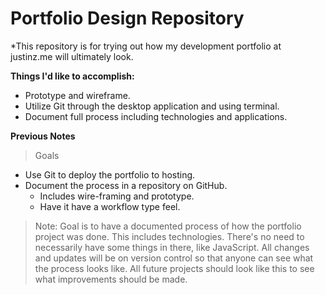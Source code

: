 # Portfolio Design Repository

*This repository is for trying out how my development portfolio at justinz.me will ultimately look.


**Things I'd like to accomplish:**
* Prototype and wireframe.
* Utilize Git through the desktop application and using terminal.
* Document full process including technologies and applications.


**Previous Notes**
> Goals
* Use Git to deploy the portfolio to hosting.
* Document the process in a repository on GitHub.
    * Includes wire-framing and prototype.
    * Have it have a workflow type feel.

> Note: Goal is to have a documented process of how the portfolio project was done. This includes technologies. There's no need to necessarily have some things in there, like JavaScript. All changes and updates will be on version control so that anyone can see what the process looks like. All future projects should look like this to see what improvements should be made.
